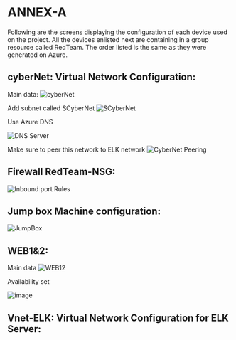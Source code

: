 # ANNEX-A
Following are the screens displaying the configuration of each device used on the project. 
All the devices enlisted next are containing in a group resource called RedTeam.
The order listed is the same as they were generated on Azure.

## cyberNet: Virtual Network Configuration:

Main data:
![cyberNet](https://user-images.githubusercontent.com/64491311/91500211-0af5bc00-e891-11ea-950d-fe251a498c36.png)

Add subnet called SCyberNet
![SCyberNet](https://user-images.githubusercontent.com/64491311/91500220-0fba7000-e891-11ea-8126-23b97de4e7e2.png)

Use Azure DNS

![DNS Server](https://user-images.githubusercontent.com/64491311/91500227-13e68d80-e891-11ea-8863-48ded9f0d608.png)

Make sure to peer this network to ELK network
![CyberNet Peering](https://user-images.githubusercontent.com/64491311/91500234-16e17e00-e891-11ea-90b6-077b700634cd.png)

## Firewall RedTeam-NSG:

![Inbound port Rules](https://user-images.githubusercontent.com/64491311/91501277-498c7600-e893-11ea-898b-61c113dbd523.png)

## Jump box Machine configuration:
    
 
![JumpBox](https://user-images.githubusercontent.com/64491311/91498502-de8c7080-e88d-11ea-8585-1dba94dbcbdc.png)

## WEB1&2:

Main data
![WEB12](https://user-images.githubusercontent.com/64491311/91500882-61afc580-e892-11ea-85d4-366969ca01f5.png)



Availability set

![image](https://user-images.githubusercontent.com/64491311/91514926-fbd53500-e8b5-11ea-99af-e1c05dc7b656.png)

## Vnet-ELK: Virtual Network Configuration for ELK Server:
